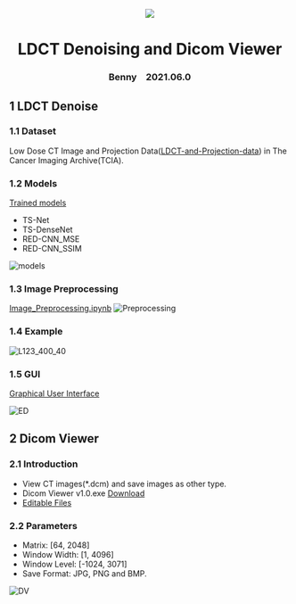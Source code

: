 <p align="center">
<a href="https://github.com/Snailclimb/JavaGuide" target="_blank">
	<img src="https://user-images.githubusercontent.com/57568342/120915485-7d27e680-c6d6-11eb-8267-43aa8d59709b.png#pic_center" width=""/>
</a>
</p>

<h1 align="center">LDCT Denoising and Dicom Viewer</h1>
<h3 align="center">Benny&emsp;2021.06.0</h3>

## 1 LDCT Denoise
### 1.1 Dataset
Low Dose CT Image and Projection Data([LDCT-and-Projection-data](https://wiki.cancerimagingarchive.net/pages/viewpage.action?pageId=52758026)) in The Cancer Imaging Archive(TCIA).
### 1.2 Models
[Trained models](https://github.com/BennyZhang-Codes/LDCT-denoising-with-Deep-Learning-and-Dicom-Viewer/tree/main/LDCT_Denoising/GUI/model)
- TS-Net
- TS-DenseNet
- RED-CNN_MSE
- RED-CNN_SSIM  

![models](https://user-images.githubusercontent.com/57568342/120911784-9d4aac00-c6bc-11eb-9e60-397efa554071.png)

### 1.3 Image Preprocessing
[Image_Preprocessing.ipynb](https://github.com/BennyZhang-Codes/LDCT-denoising-with-Deep-Learning-and-Dicom-Viewer/blob/main/LDCT_Denoising/Image_Preprocessing.ipynb)
![Preprocessing](https://user-images.githubusercontent.com/57568342/120915757-24f1e400-c6d8-11eb-9cc5-c3e7983a037f.png)

### 1.4 Example
![L123_400_40](https://user-images.githubusercontent.com/57568342/120917609-bbc39e00-c6e2-11eb-974e-b01bbc78e0fc.png)

### 1.5 GUI
[Graphical User Interface](https://github.com/BennyZhang-Codes/LDCT-denoising-with-Deep-Learning-and-Dicom-Viewer/tree/main/LDCT_Denoising/GUI)  

![ED](https://user-images.githubusercontent.com/57568342/120898944-cdb02d00-c65f-11eb-9859-38324cc9d418.png)

## 2 Dicom Viewer
### 2.1 Introduction
- View CT images(*.dcm) and save images as other type.
- Dicom Viewer v1.0.exe    [Download](https://github.com/BennyZhang-Codes/LDCT-denoising-with-Deep-Learning-and-Dicom-Viewer/releases/download/v1.0/Dicom.Viewer.1.0.exe)
- [Editable Files](https://github.com/BennyZhang-Codes/LDCT-denoising-with-Deep-Learning-and-Dicom-Viewer/tree/main/Dicom_Viewer/Editable)

### 2.2 Parameters
- Matrix: [64, 2048]
- Window Width: [1, 4096]
- Window Level: [-1024, 3071]
- Save Format: JPG, PNG and BMP. 

![DV](https://user-images.githubusercontent.com/57568342/120813048-1ee8ef80-c580-11eb-9080-c75fbdd60521.png)
